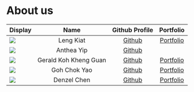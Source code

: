 # About us

Display |   Name    |           Github Profile            | Portfolio 
--------|:---------:|:-----------------------------------:|:---------:
![](https://via.placeholder.com/100.png?text=Photo) | Leng Kiat | [Github](https://github.com/Thiolk) | [Portfolio](docs/team/LengKiat.md)
![](https://as1.ftcdn.net/v2/jpg/02/20/78/14/1000_F_220781457_WTHPgnOgavhtdo8FcNhqWGyd687KUZGr.jpg) | Anthea Yip | [Github](https://github.com/anthea-pr0g) |                                   
![](https://via.placeholder.com/100.png?text=Photo) | Gerald Koh Kheng Guan | [Github](https://github.com/geraldkoh4) | [Portfolio](docs/team/johndoe.md)
![](https://via.placeholder.com/100.png?text=Photo) | Goh Chok Yao | [Github](https://github.com/chokyao) | [Portfolio](docs/team/johndoe.md)
![](https://via.placeholder.com/100.png?text=Photo) | Denzel Chen | [Github](https://github.com/) | [Portfolio](docs/team/johndoe.md)
